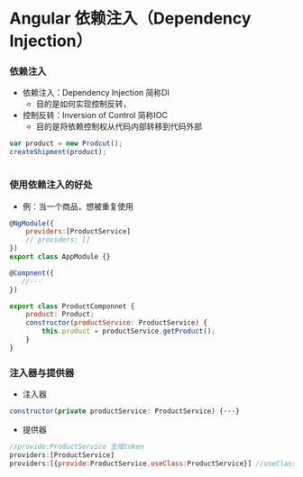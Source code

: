 # Angular 依赖注入（Dependency Injection）

### 依赖注入

* 依赖注入：Dependency Injection 简称DI
  * 目的是如何实现控制反转，
* 控制反转：Inversion of Control 简称IOC
  * 目的是将依赖控制权从代码内部转移到代码外部

```js
var product = new Prodcut();
createShipment(product);
```

```

```

### 使用依赖注入的好处

* 例：当一个商品，想被重复使用

```js
@NgModule({
    providers:[ProductService]
    // providers: []
})
export class AppModule {}

@Compnent({
   //···
})

export class ProductComponnet {
    product: Product;
    constructor(productService: ProductService) {
        this.product = productService.getProduct();
    }
}
```

### 注入器与提供器

* 注入器

```js
constructor(private productService: ProductService) {···}
```

* 提供器

```js
//provide:ProductService 生成token
providers:[ProductService]
providers:[{provide:ProductService,useClass:ProductService}] //useClass 使用 new
```



